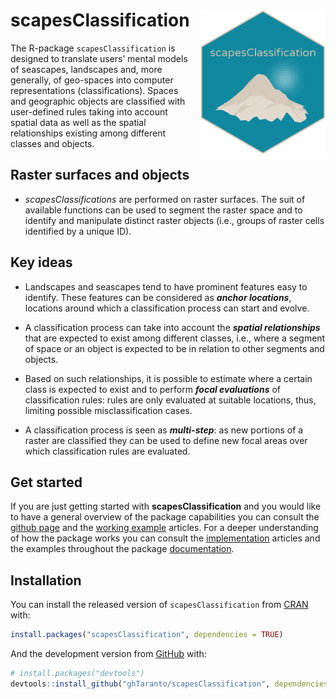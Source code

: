 
<!-- README.md is generated from README.Rmd. Please edit that file -->

# scapesClassification <img src="man/figures/logo.png" align="right" width="200" style="padding: 0 0 10px 15px" />

The R-package `scapesClassification` is designed to translate users’
mental models of seascapes, landscapes and, more generally, of
geo-spaces into computer representations (classifications). Spaces and
geographic objects are classified with user-defined rules taking into
account spatial data as well as the spatial relationships existing among
different classes and objects.

## Raster surfaces and objects

  - *scapesClassifications* are performed on raster surfaces. The suit
    of available functions can be used to segment the raster space and
    to identify and manipulate distinct raster objects (i.e., groups of
    raster cells identified by a unique ID).

## Key ideas

  - Landscapes and seascapes tend to have prominent features easy to
    identify. These features can be considered as ***anchor
    locations***, locations around which a classification process can
    start and evolve.

  - A classification process can take into account the ***spatial
    relationships*** that are expected to exist among different classes,
    i.e., where a segment of space or an object is expected to be in
    relation to other segments and objects.

  - Based on such relationships, it is possible to estimate where a
    certain class is expected to exist and to perform ***focal
    evaluations*** of classification rules: rules are only evaluated at
    suitable locations, thus, limiting possible misclassification cases.

  - A classification process is seen as ***multi-step***: as new
    portions of a raster are classified they can be used to define new
    focal areas over which classification rules are evaluated.

## Get started

If you are just getting started with **scapesClassification** and you
would like to have a general overview of the package capabilities you
can consult the [github
page](https://ghtaranto.github.io/scapesClassification/) and the
[working
example](https://ghtaranto.github.io/scapesClassification/articles/get_st.html)
articles. For a deeper understanding of how the package works you can
consult the
[implementation](https://ghtaranto.github.io/scapesClassification/articles/get_st.html)
articles and the examples throughout the package
[documentation](https://ghtaranto.github.io/scapesClassification/reference/index.html).

## Installation

You can install the released version of `scapesClassification` from
[CRAN](https://cran.r-project.org/web/packages/scapesClassification/index.html) with:

``` r
install.packages("scapesClassification", dependencies = TRUE)
```

And the development version from
[GitHub](https://github.com/ghTaranto/scapesClassification) with:

``` r
# install.packages("devtools")
devtools::install_github("ghTaranto/scapesClassification", dependencies = TRUE)
```
